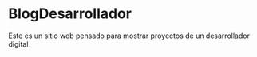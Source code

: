 # BlogDesarrollador
Este es un sitio web pensado para mostrar proyectos de un desarrollador digital

